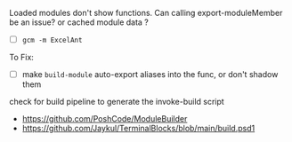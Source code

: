 Loaded modules don't show functions.
Can calling export-moduleMember be an issue? or cached module data ?

- [ ] `gcm -m ExcelAnt`

To Fix:

- [ ] make `build-module` auto-export aliases into the func, or don't shadow them

check for build pipeline to generate the invoke-build script

- https://github.com/PoshCode/ModuleBuilder
- https://github.com/Jaykul/TerminalBlocks/blob/main/build.psd1
